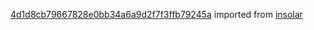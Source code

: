 [4d1d8cb79667828e0bb34a6a9d2f7f3ffb79245a](https://github.com/insolar/insolar/commit/4d1d8cb79667828e0bb34a6a9d2f7f3ffb79245a) imported from [insolar](https://github.com/insolar/insolar)
